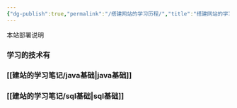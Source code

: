 ```yaml
---
{"dg-publish":true,"permalink":"/搭建网站的学习历程/","title":"搭建网站的学习历程","tags":["gardenEntry"],"noteIcon":"","created":"2024-01-01T01:49:37.208+08:00"}
---
```


本站部署说明
### 学习的技术有
### [[建站的学习笔记/java基础\|java基础]]
### [[建站的学习笔记/sql基础\|sql基础]]



